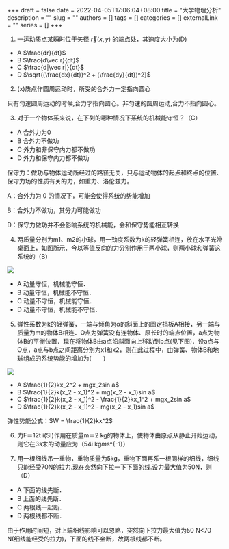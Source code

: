 +++ 
draft = false
date = 2022-04-05T17:06:04+08:00
title = "大学物理分析"
description = ""
slug = ""
authors = []
tags = []
categories = []
externalLink = ""
series = []
+++

1. 一运动质点某瞬时位于矢径 $\vec r(x, y)$ 的端点处，其速度大小为(D)
- A $\frac{dr}{dt}$
- B $\frac{d\vec r}{dt}$
- C $\frac{d|\vec r|}{dt}$
- D $\sqrt{(\frac{dx}{dt})^2 + (\frac{dy}{dt})^2}$

2. (x)质点作圆周运动时，所受的合外力一定指向圆心

只有匀速圆周运动的时候,合力才指向圆心。非匀速的圆周运动,合力不指向圆心。

3. 对于一个物体系来说，在下列的哪种情况下系统的机械能守恒？（C）
- A 合外力为0
- B 合外力不做功
- C 外力和非保守内力都不做功
- D 外力和保守内力都不做功

保守力：做功与物体运动所经过的路径无关，只与运动物体的起点和终点的位置、保守力场的性质有关的力，如重力、洛伦兹力。

A：合外力为 0 的情况下，可能会使得系统的势能增加

B：合外力不做功，其分力可能做功

D：保守力做功并不会影响系统的机械能，会和保守势能相互转换

4. 两质量分别为m1、m2的小球，用一劲度系数为k的轻弹簧相连，放在水平光滑桌面上，如图所示．今以等值反向的力分别作用于两小球，则两小球和弹簧这系统的（B）

![](https://s2.loli.net/2022/04/05/IwCMW946eqtGZb2.png)

- A 动量守恒，机械能守恒．
- B 动量守恒，机械能不守恒．
- C 动量不守恒，机械能守恒．
- D 动量不守恒，机械能不守恒．

5. 弹性系数为k的轻弹簧，一端与倾角为α的斜面上的固定挡板A相接，另一端与质量为m的物体B相连．O点为弹簧没有连物体、原长时的端点位置，a点为物体B的平衡位置．现在将物体B由a点沿斜面向上移动到b点(见下图)．设a点与O点，a点与b点之间距离分别为x1和x2，则在此过程中，由弹簧、物体B和地球组成的系统势能的增加为(　　)

![](https://s2.loli.net/2022/04/05/3nNyO1Kos56L7Tl.png)

- A $\frac{1}{2}kx_2^2 + mgx_2sin a$
- B $\frac{1}{2}k(x_2 - x_1)^2 + mg(x_2 - x_1)sin a$
- C $\frac{1}{2}k(x_2 - x_1)^2 - \frac{1}{2}kx_1^2 + mgx_2sin a$
- D $\frac{1}{2}k(x_2 - x_1)^2 - mg(x_2 - x_1)sin a$

弹性势能公式：$W = \frac{1}{2}kx^2$

6. 力F＝12t i(SI)作用在质量m＝2 kg的物体上，使物体由原点从静止开始运动，则它在3s末的动量应为（54i kg*m*s^{-1}）

7. 用一根细线吊一重物，重物质量为5kg，重物下面再系一根同样的细线，细线只能经受70N的拉力.现在突然向下拉一下下面的线.设力最大值为50N，则（D）

- A 下面的线先断．
- B 上面的线先断．
- C 两根线一起断．
- D 两根线都不断．

由于作用时间短，对上端细线影响可以忽略，突然向下拉力最大值为50 N<70 N(细线能经受的拉力)，下面的线不会断，故两根线都不断。